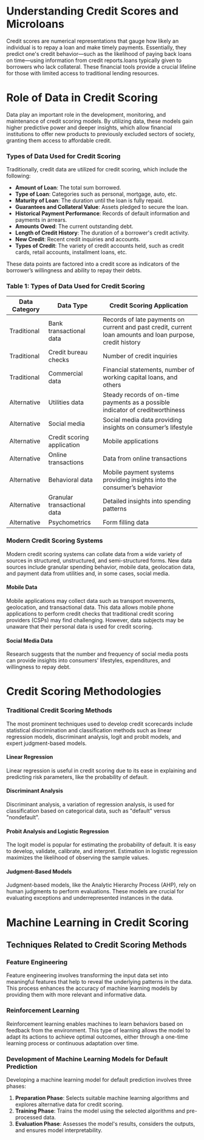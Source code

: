 # Understanding Credit Scores and Microloans

Credit scores are numerical representations that gauge how likely an individual is to repay a loan and make timely payments. Essentially, they predict one's credit behavior—such as the likelihood of paying back loans on time—using information from credit reports.loans typically given to borrowers who lack collateral. These financial tools provide a crucial lifeline for those with limited access to traditional lending resources.
# Role of Data in Credit Scoring

Data play an important role in the development, monitoring, and maintenance of credit scoring models. By utilizing data, these models gain higher predictive power and deeper insights, which allow financial institutions to offer new products to previously excluded sectors of society, granting them access to affordable credit.
### Types of Data Used for Credit Scoring

Traditionally, credit data are utilized for credit scoring, which include the following:

- **Amount of Loan**: The total sum borrowed.
- **Type of Loan**: Categories such as personal, mortgage, auto, etc.
- **Maturity of Loan**: The duration until the loan is fully repaid.
- **Guarantees and Collateral Value**: Assets pledged to secure the loan.
- **Historical Payment Performance**: Records of default information and payments in arrears.
- **Amounts Owed**: The current outstanding debt.
- **Length of Credit History**: The duration of a borrower's credit activity.
- **New Credit**: Recent credit inquiries and accounts.
- **Types of Credit**: The variety of credit accounts held, such as credit cards, retail accounts, installment loans, etc.

These data points are factored into a credit score as indicators of the borrower’s willingness and ability to repay their debts.
### Table 1: Types of Data Used for Credit Scoring

| Data Category | Data Type                   | Credit Scoring Application                                                                                               |
|---------------|-----------------------------|-------------------------------------------------------------------------------------------------------------------------|
| Traditional   | Bank transactional data     | Records of late payments on current and past credit, current loan amounts and loan purpose, credit history               |
| Traditional   | Credit bureau checks        | Number of credit inquiries                                                                                              |
| Traditional   | Commercial data             | Financial statements, number of working capital loans, and others                                                       |
| Alternative   | Utilities data              | Steady records of on-time payments as a possible indicator of creditworthiness                                          |
| Alternative   | Social media                | Social media data providing insights on consumer’s lifestyle                                                            |
| Alternative   | Credit scoring application  | Mobile applications                                                                                                     |
| Alternative   | Online transactions         | Data from online transactions                                                                                           |
| Alternative   | Behavioral data             | Mobile payment systems providing insights into the consumer’s behavior                                                  |
| Alternative   | Granular transactional data | Detailed insights into spending patterns                                                                                |
| Alternative   | Psychometrics               | Form filling data                                                                                                       |

### Modern Credit Scoring Systems

Modern credit scoring systems can collate data from a wide variety of sources in structured, unstructured, and semi-structured forms. New data sources include granular spending behavior, mobile data, geolocation data, and payment data from utilities and, in some cases, social media.

#### Mobile Data
Mobile applications may collect data such as transport movements, geolocation, and transactional data. This data allows mobile phone applications to perform credit checks that traditional credit scoring providers (CSPs) may find challenging. However, data subjects may be unaware that their personal data is used for credit scoring.

#### Social Media Data
Research suggests that the number and frequency of social media posts can provide insights into consumers' lifestyles, expenditures, and willingness to repay debt.


# Credit Scoring Methodologies

### Traditional Credit Scoring Methods
The most prominent techniques used to develop credit scorecards include statistical discrimination and classification methods such as linear regression models, discriminant analysis, logit and probit models, and expert judgment-based models.

#### Linear Regression
Linear regression is useful in credit scoring due to its ease in explaining and predicting risk parameters, like the probability of default.

#### Discriminant Analysis
Discriminant analysis, a variation of regression analysis, is used for classification based on categorical data, such as "default" versus "nondefault".

#### Probit Analysis and Logistic Regression
The logit model is popular for estimating the probability of default. It is easy to develop, validate, calibrate, and interpret. Estimation in logistic regression maximizes the likelihood of observing the sample values.

#### Judgment-Based Models
Judgment-based models, like the Analytic Hierarchy Process (AHP), rely on human judgments to perform evaluations. These models are crucial for evaluating exceptions and underrepresented instances in the data.
# Machine Learning in Credit Scoring

## Techniques Related to Credit Scoring Methods

### Feature Engineering
Feature engineering involves transforming the input data set into meaningful features that help to reveal the underlying patterns in the data. This process enhances the accuracy of machine learning models by providing them with more relevant and informative data.

### Reinforcement Learning
Reinforcement learning enables machines to learn behaviors based on feedback from the environment. This type of learning allows the model to adapt its actions to achieve optimal outcomes, either through a one-time learning process or continuous adaptation over time.
### Development of Machine Learning Models for Default Prediction

Developing a machine learning model for default prediction involves three phases:

1. **Preparation Phase**: Selects suitable machine learning algorithms and explores alternative data for credit scoring.
2. **Training Phase**: Trains the model using the selected algorithms and pre-processed data.
3. **Evaluation Phase**: Assesses the model's results, considers the outputs, and ensures model interpretability.

